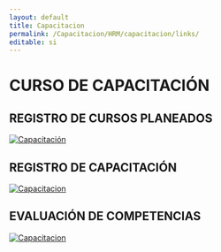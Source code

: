 ```yaml
---
layout: default
title: Capacitacion
permalink: /Capacitacion/HRM/capacitacion/links/
editable: si
---
```


# CURSO DE CAPACITACIÓN


## REGISTRO DE CURSOS PLANEADOS


[![Capacitación](https://oasiserp-my.sharepoint.com/personal/martha_velasquez_oasiscom_com/_layouts/15/guestaccess.aspx?docid=1e9d476c5a8e44ecd8f12dd688d5149b1&authkey=ATbgvXv_WSmV4UUDxo53JJU)](https://youtu.be/gPjs6oIOcJw)


## REGISTRO DE CAPACITACIÓN


[![Capacitacion](https://oasiserp-my.sharepoint.com/personal/martha_velasquez_oasiscom_com/_layouts/15/guestaccess.aspx?docid=126b6513aabb64e969d776fbac56a3512&authkey=Aai9tfxfonc0SujtKpAPmoo)](https://youtu.be/DJox2_PAC5c)


## EVALUACIÓN DE COMPETENCIAS


[![Capacitacion](https://oasiserp-my.sharepoint.com/personal/martha_velasquez_oasiscom_com/_layouts/15/guestaccess.aspx?docid=1a9240699643d4edda70dd92e53802ba5&authkey=Afyj9oJmZDbKgNF3qI8rVds)](https://youtu.be/K9S-VOs5YQ8)


